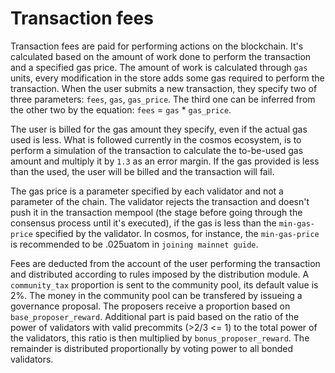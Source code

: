 # Transaction fees

Transaction fees are paid for performing actions on the blockchain. It's calculated based on the amount of work done to perform the transaction and a specified gas price. The amount of work is calculated through `gas` units, every modification in the store adds some gas required to perform the transaction. When the user submits a new transaction, they specify two of three parameters: `fees`, `gas`, `gas_price`. The third one can be inferred from the other two by the equation: `fees` = `gas` * `gas_price`.

The user is billed for the gas amount they specify, even if the actual gas used is less. What is followed currently in the cosmos ecosystem, is to perform a simulation of the transaction to calculate the to-be-used gas amount and multiply it by `1.3` as an error margin. If the gas provided is less than the used, the user will be billed and the transaction will fail.

The gas price is a parameter specified by each validator and not a parameter of the chain. The validator rejects the transaction and doesn't push it in the transaction mempool (the stage before going through the consensus process until it's executed), if the gas is less than the `min-gas-price` specified by the validator. In cosmos, for instance, the `min-gas-price` is recommended to be .025uatom in `joining mainnet guide`.

Fees are deducted from the account of the user performing the transaction and distributed according to rules imposed by the distribution module. A `community_tax` proportion is sent to the community pool, its default value is 2%. The money in the community pool can be transfered by issueing a governance proposal. The proposers receive a proportion based on `base_proposer_reward`. Additional part is paid based on the ratio of the power of validators with valid precommits (>2/3 <= 1) to the total power of the validators, this ratio is then multiplied by `bonus_proposer_reward`. The remainder is distributed proportionally by voting power to all bonded validators.
